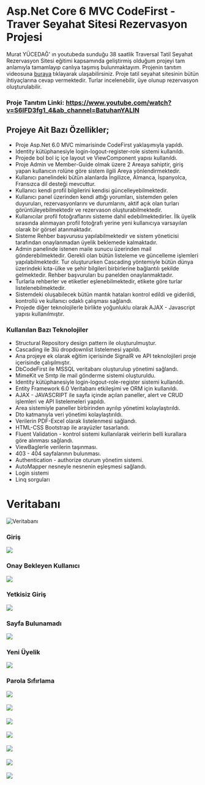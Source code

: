 # Asp.Net Core 6 MVC CodeFirst - Traver Seyahat Sitesi Rezervasyon Projesi
Murat YÜCEDAĞ' ın youtubeda sunduğu 38 saatlik Traversal Tatil Seyahat Rezervasyon Sitesi eğitimi kapsamında geliştirmiş olduğum projeyi tam anlamıyla tamamlayıp canlıya taşımış bulunmaktayım. Projenin tanıtım videosuna <a href="https://www.youtube.com/watch?v=S6IFD3fg1_4&ab_channel=BatuhanYALIN">buraya</a> tıklayarak ulaşabilirsiniz. Proje tatil seyahat sitesinin bütün ihtiyaçlarına cevap vermektedir. Turlar incelenebilir, üye olunup rezervasyon oluşturulabilir.
### Proje Tanıtım Linki: https://www.youtube.com/watch?v=S6IFD3fg1_4&ab_channel=BatuhanYALIN
## Projeye Ait Bazı Özellikler;
* Proje Asp.Net 6.0 MVC mimarisinde CodeFirst yaklaşımıyla yapıldı.
* Identity kütüphanesiyle login-logout-register-role sistemi kullanıldı.
* Projede bol bol iç içe layout ve ViewComponent yapısı kullanıldı.
* Proje Admin ve Member-Guide olmak üzere 2 Areaya sahiptir, giriş yapan kullanıcın rolüne göre sistem ilgili Areya yönlendirmektedir.
* Kullanıcı panelindeki bütün alanlarda İngilizce, Almanca, İspanyolca, Fransızca dil desteği mevcuttur.
* Kullanıcı kendi profil bilgilerini kendisi güncelleyebilmektedir. 
* Kullanıcı panel üzerinden kendi attığı yorumları, sistemden gelen duyuruları, rezervasyonlarını ve durumlarını, aktif açık olan turları görüntüleyebilmektedir ve rezervason oluşturabilmektedir.
* Kullanıcılar profil fotoğraflarını sisteme dahil edebilmektedirler. İlk üyelik sırasında alınmayan profil fotoğrafı yerine yeni kullanıcıya varsayılan olarak bir görsel atanmaktadır. 
* Sisteme Rehber başvurusu yapılabilmektedir ve sistem yöneticisi tarafından onaylanmadan üyelik beklemede kalmaktadır.
* Admin panelinde istenen maile sunucu üzerinden mail gönderebilmektedir. Gerekli olan bütün listeleme ve güncelleme işlemleri yapılabilmektedir. Tur oluştururken Cascading yöntemiyle bütün dünya üzerindeki kıta-ülke ve şehir bilgileri birbirlerine bağlantılı şekilde gelmektedir. Rehber başvuruları bu panelden onaylanmaktadır.
* Turlarla rehberler ve etiketler eşlenebilmektedir, etikete göre turlar listelenebilmektedir.
* Sistemdeki oluşabilecek bütün mantık hataları kontrol edildi ve giderildi, kontrollü ve kullanıcı odaklı çalışması sağlandı.
* Projede diğer teknolojilerle birlikte yoğunluklu olarak AJAX - Javascript yapısı kullanılmıştır.

### Kullanılan Bazı Teknolojiler
* Structural Repository design pattern ile oluşturulmuştur.
* Cascading ile 3lü dropdownlist listelemesi yapıldı.
* Ana projeye ek olarak eğitim içerisinde SignalR ve API teknolojileri proje içerisinde çalışılmıştır.
* DbCodeFirst ile MSSQL veritabanı oluşturulup yönetimi sağlandı.
* MimeKit ve Smtp ile mail gönderme sistemi oluşturuldu.
* Identity kütüphanesiyle login-logout-role-register sistemi kullanıldı.
* Entity Framework 6.0 Veritabanı etkileşimi ve ORM için kullanıldı.
* AJAX - JAVASCRIPT ile sayfa içinde açılan paneller, alert ve CRUD işlemleri ve API listelemeleri yapıldı.
* Area sistemiyle paneller birbirinden ayrılıp yönetimi kolaylaştırıldı.
* Dto katmanıyla veri yönetimi kolaylaştırıldı.	
* Verilerin PDF-Excel olarak listelenmesi sağlandı.
* HTML-CSS Bootstrap ile arayüzler tasarlandı.
* Fluent Validation - kontrol sistemi kullanılarak veirlerin belli kurallara göre alınması sağlandı.
* ViewBaglerle verilerin taşınması.
* 403 - 404 sayfalarının bulunması.
* Authentication - authorize oturum yönetim sistemi.
* AutoMapper nesneyle nesnenin eşleşmesi sağlandı.
* Login sistemi
* Linq sorguları


# Veritabanı
![Veritabanı](https://github.com/batuhanyalin/TraversalCoreProject/blob/master/TraversalCoreProject/wwwroot/images/projectScreenshots/database.png?raw=true)
### Giriş
![](https://github.com/batuhanyalin/TraversalCoreProject/blob/master/TraversalCoreProject/wwwroot/images/projectScreenshots/login.png?raw=true)
### Onay Bekleyen Kullanıcı
![](https://github.com/batuhanyalin/TraversalCoreProject/blob/master/TraversalCoreProject/wwwroot/images/projectScreenshots/onay.png?raw=true)
### Yetkisiz Giriş
![](https://github.com/batuhanyalin/TraversalCoreProject/blob/master/TraversalCoreProject/wwwroot/images/projectScreenshots/error403forbidden.png?raw=true)
### Sayfa Bulunamadı
![](https://github.com/batuhanyalin/TraversalCoreProject/blob/master/TraversalCoreProject/wwwroot/images/projectScreenshots/error404.png?raw=true)
### Yeni Üyelik
![](https://github.com/batuhanyalin/TraversalCoreProject/blob/master/TraversalCoreProject/wwwroot/images/projectScreenshots/registerValidation.png?raw=true)
### Parola Sıfırlama
![](https://github.com/batuhanyalin/TraversalCoreProject/blob/master/TraversalCoreProject/wwwroot/images/projectScreenshots/forgetPassword.png?raw=true)

####
![](https://github.com/batuhanyalin/TraversalCoreProject/blob/master/TraversalCoreProject/wwwroot/images/projectScreenshots/1.png?raw=true)
#### 
![](https://github.com/batuhanyalin/TraversalCoreProject/blob/master/TraversalCoreProject/wwwroot/images/projectScreenshots/2.png?raw=true)
#### 
![](https://github.com/batuhanyalin/TraversalCoreProject/blob/master/TraversalCoreProject/wwwroot/images/projectScreenshots/3.png?raw=true)
####
![](https://github.com/batuhanyalin/TraversalCoreProject/blob/master/TraversalCoreProject/wwwroot/images/projectScreenshots/4.png?raw=true)
####
![](https://github.com/batuhanyalin/TraversalCoreProject/blob/master/TraversalCoreProject/wwwroot/images/projectScreenshots/5.png?raw=true)
####
![](https://github.com/batuhanyalin/TraversalCoreProject/blob/master/TraversalCoreProject/wwwroot/images/projectScreenshots/6.png?raw=true)